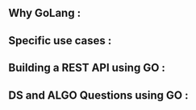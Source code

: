 ## Why GoLang :

## Specific use cases :

## Building a REST API using GO :

## DS and ALGO Questions using GO :
